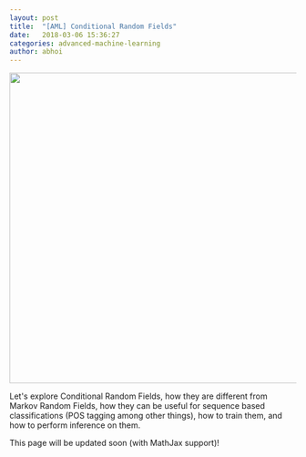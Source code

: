 ```yaml
---
layout: post
title:  "[AML] Conditional Random Fields"
date:   2018-03-06 15:36:27
categories: advanced-machine-learning
author: abhoi
---
```


<center><img src="https://image.slidesharecdn.com/cvpr2007objectcategoryrecognition-p4-combinedsegmentationandrecognition-110514214136-phpapp02/95/cvpr2007-object-category-recognition-p4-combined-segmentation-and-recognition-12-728.jpg?cb=1305409452" width="728" height="546" /></center>

Let's explore Conditional Random Fields, how they are different from Markov Random Fields, how they can be useful for sequence based classifications (POS tagging among other things), how to train them, and how to perform inference on them.

This page will be updated soon (with MathJax support)!
